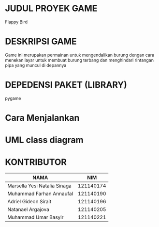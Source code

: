 # JUDUL PROYEK GAME 
Flappy Bird

# DESKRIPSI GAME 
Game ini merupakan permainan untuk mengendalikan burung dengan cara menekan layar untuk membuat burung terbang dan menghindari rintangan pipa yang muncul di depannya

# DEPEDENSI PAKET (LIBRARY)
pygame

# Cara Menjalankan
#

# UML class diagram 
#

# KONTRIBUTOR

| NAMA | NIM |
| ------ | ------ |
| Marsella Yesi Natalia Sinaga | 121140174 |
| Muhammad Farhan Annaufal | 121140190|
| Adriel Gideon Sirait | 121140196 |
| Natanael Argajova | 121140205|
| Muhammad Umar Basyir | 121140221|